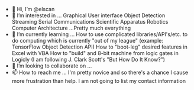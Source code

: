 - 👋 Hi, I’m @elscan
- 👀 I’m interested in ...
Graphical User interface
Object Detection
Streaming
Serial Communications
Scientific Apparatus
Robotics
Computer Architecture
...Pretty much everything
- 🌱 I’m currently learning ...
How to use complicated libraries/API's/etc. to do computing which is currently "out of my league" (example: TensorFlow Object Detection API)
How to "boot-leg" desired features in Excel with VBA
How to "build" and 8-bit machine from logic gates in Logicly (I am following J. Clark Scott's "But How Do It Know?")
- 💞️ I’m looking to collaborate on ...
- 📫 How to reach me ...
I'm pretty novice and so there's a chance I cause more frustration than help. I am not going to list my contact information

<!---
elscan/elscan is a ✨ special ✨ repository because its `README.md` (this file) appears on your GitHub profile.
You can click the Preview link to take a look at your changes.
--->
